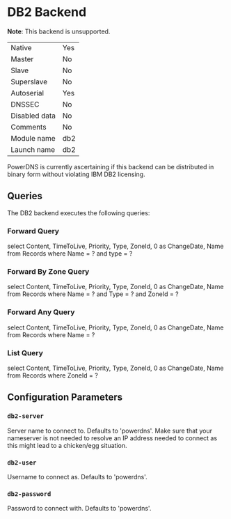 # DB2 Backend
**Note**: This backend is unsupported.

| | |
|:--|:--|
|Native|Yes|
|Master|No|
|Slave|No|
|Superslave|No|
|Autoserial|Yes|
|DNSSEC|No|
|Disabled data|No|
|Comments|No|
|Module name|db2
|Launch name|db2|

PowerDNS is currently ascertaining if this backend can be distributed in binary form without violating IBM DB2 licensing.

## Queries
The DB2 backend executes the following queries:

### Forward Query
select Content, TimeToLive, Priority, Type, ZoneId, 0 as ChangeDate, Name from Records where Name = ? and type = ?

### Forward By Zone Query
select Content, TimeToLive, Priority, Type, ZoneId, 0 as ChangeDate, Name from Records where Name = ? and Type = ? and ZoneId = ?

### Forward Any Query
select Content, TimeToLive, Priority, Type, ZoneId, 0 as ChangeDate, Name from Records where Name = ?

### List Query
select Content, TimeToLive, Priority, Type, ZoneId, 0 as ChangeDate, Name from Records where ZoneId = ?

## Configuration Parameters

### `db2-server`
Server name to connect to. Defaults to 'powerdns'. Make sure that your nameserver is not needed to resolve an IP address needed to connect as this might lead to a chicken/egg situation.

### `db2-user`
Username to connect as. Defaults to 'powerdns'.

### `db2-password`
Password to connect with. Defaults to 'powerdns'.
